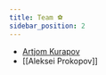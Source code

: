 ```yaml
---
title: Team ⚽️
sidebar_position: 2
---
```

- [Artjom Kurapov](Artjom%20Kurapov.md)
- [[Aleksei Prokopov]]